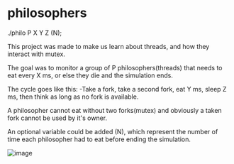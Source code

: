 # philosophers

./philo P X Y Z (N);

This project was made to make us learn about threads, and how they interact with mutex.

The goal was to monitor a group of P philosophers(threads) that needs to eat every X ms, or else they die and the simulation ends.

The cycle goes like this: -Take a fork, take a second fork, eat Y ms, sleep Z ms, then think as long as no fork is available.

A philosopher cannot eat without two forks(mutex) and obviously a taken fork cannot be used by it's owner.

An optional variable could be added (N), which represent the number of time each philosopher had to eat before ending the simulation.

![image](https://user-images.githubusercontent.com/100093373/230636259-b4ca6410-39fb-4742-b183-779e06503c40.png)

